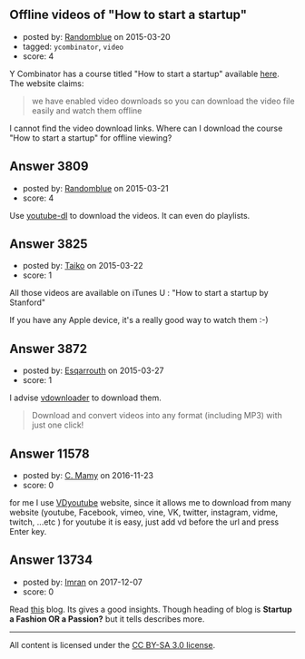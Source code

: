 ## Offline videos of "How to start a startup"

- posted by: [Randomblue](https://stackexchange.com/users/363551/randomblue) on 2015-03-20
- tagged: `ycombinator`, `video`
- score: 4

Y Combinator has a course titled "How to start a startup" available [here](https://startupclass.co/). The website claims:

> we have enabled video downloads so you can download the video file easily and watch them offline

I cannot find the video download links. Where can I download the course "How to start a startup" for offline viewing?


## Answer 3809

- posted by: [Randomblue](https://stackexchange.com/users/363551/randomblue) on 2015-03-21
- score: 4

Use [youtube-dl](http://rg3.github.io/youtube-dl/) to download the videos. It can even do playlists.


## Answer 3825

- posted by: [Taiko](https://stackexchange.com/users/334941/taiko) on 2015-03-22
- score: 1

All those videos are available on iTunes U : "How to start a startup by Stanford"

If you have any Apple device, it's a really good way to watch them :-)


## Answer 3872

- posted by: [Esqarrouth](https://stackexchange.com/users/3055586/esqarrouth) on 2015-03-27
- score: 1

<p>I advise <a href="http://vdownloader.com/" rel="nofollow">vdownloader</a> to download them.   </p>

<blockquote>
  <p>Download and convert videos into any format (including MP3) with just
  one click!</p>
</blockquote>



## Answer 11578

- posted by: [C. Mamy](https://stackexchange.com/users/9709062/c-mamy) on 2016-11-23
- score: 0

<p>for me I use <a href="https://www.vdyoutube.com" rel="nofollow noreferrer">VDyoutube</a> website, since it allows me to download from many website (youtube, Facebook, vimeo, vine, VK, twitter, instagram, vidme, twitch, ...etc )
for youtube it is easy, just add vd before the url and press Enter key.</p>



## Answer 13734

- posted by: [Imran](https://stackexchange.com/users/6976570/imran) on 2017-12-07
- score: 0

<p>Read <a href="https://howtocrackaninterview.blogspot.in/2016/10/startup-fashion-or-passion.html" rel="nofollow noreferrer">this</a> blog. Its gives a good insights.
Though heading of blog is <strong>Startup a Fashion OR a Passion?</strong> but it tells describes more.</p>




---

All content is licensed under the [CC BY-SA 3.0 license](https://creativecommons.org/licenses/by-sa/3.0/).
